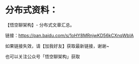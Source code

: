 # 分布式资料：

【悟空聊架构】- 分布式文章汇总。

链接：https://pan.baidu.com/s/1oHY8MRnjwKD56kCXnqWbIA  

如果链接失效，请【加我好友】获取最新链接，谢谢~  
 
也可以关注公众号「悟空聊架构」获取

